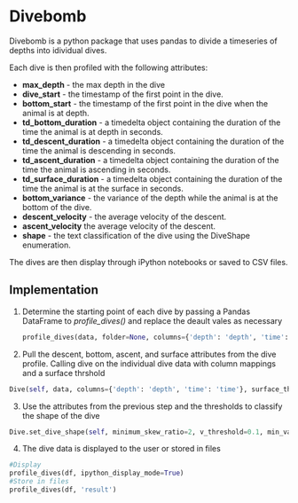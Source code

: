 Divebomb
==========
Divebomb is a python package that uses pandas to divide a timeseries of depths into idividual dives.

Each dive is then profiled with the following attributes: 
- **max_depth** - the max depth in the dive
- **dive_start** - the timestamp of the first point in the dive.
- **bottom_start** - the timestamp of the first point in the dive when the animal is at depth.
- **td_bottom_duration** - a timedelta object containing the duration of the time the animal is at depth in seconds.
- **td_descent_duration** - a timedelta object containing the duration of the time the animal is descending in seconds.
- **td_ascent_duration** - a timedelta object containing the duration of the time the animal is ascending in seconds.
- **td_surface_duration** - a timedelta object containing the duration of the time the animal is at the surface in seconds.
- **bottom_variance** - the variance of the depth while the animal is at the bottom of the dive.
- **descent_velocity** - the average velocity of the descent.
- **ascent_velocity** the average velocity of the descent.
- **shape** - the text classification of the dive using the DiveShape enumeration.

The dives are then display through iPython notebooks or saved to CSV files.

Implementation
--------------
1. Determine the starting point of each dive by passing a Pandas DataFrame to *profile_dives()* and replace the deault vales as necessary
    ```python
    profile_dives(data, folder=None, columns={'depth': 'depth', 'time': 'time'}, acceleration_threshold=0.015, surface_threshold=3.0, ipython_display_mode=False)
    ```

2. Pull the descent, bottom, ascent, and surface attributes from the dive profile. Calling dive on the individual dive data with column mappings and a surface thrshold
```python
Dive(self, data, columns={'depth': 'depth', 'time': 'time'}, surface_threshold=3.0)
```
3. Use the attributes from the previous step and the thresholds to classify the shape of the dive
```python
Dive.set_dive_shape(self, minimum_skew_ratio=2, v_threshold=0.1, min_variance=0.5)
```
4. The dive data is displayed to the user or stored in files
```python
#Display
profile_dives(df, ipython_display_mode=True)
#Store in files
profile_dives(df, 'result')
```